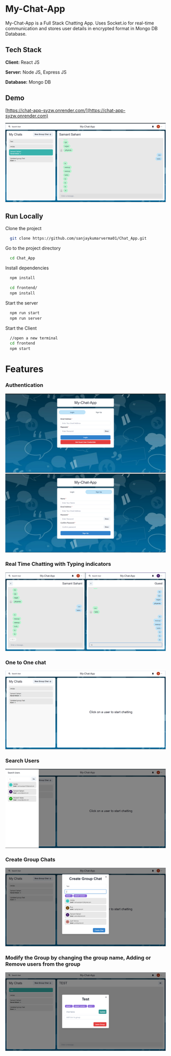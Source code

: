 # My-Chat-App

My-Chat-App is a Full Stack Chatting App.
Uses Socket.io for real-time communication and stores user details in encrypted format in Mongo DB Database.
## Tech Stack

**Client:** React JS

**Server:** Node JS, Express JS

**Database:** Mongo DB
  
## Demo

[https://chat-app-syzw.onrender.com/](https://chat-app-syzw.onrender.com)

![](https://github.com/sanjaykumarverma01/Chat_App/blob/main/screenshots/demo.png)
## Run Locally

Clone the project

```bash
  git clone https://github.com/sanjaykumarverma01/Chat_App.git
```

Go to the project directory

```bash
  cd Chat_App
```

Install dependencies

```bash
  npm install
```

```bash
  cd frontend/
  npm install
```

Start the server

```bash
  npm run start
  npm run server
```
Start the Client

```bash
  //open a new terminal
  cd frontend
  npm start
```

  
# Features

### Authentication
![](https://github.com/sanjaykumarverma01/Chat_App/blob/main/screenshots/login.png)
![](https://github.com/sanjaykumarverma01/Chat_App/blob/main/screenshots/signup.png)
### Real Time Chatting with Typing indicators
![](https://github.com/sanjaykumarverma01/Chat_App/blob/main/screenshots/indicator.png)
### One to One chat
![](https://github.com/sanjaykumarverma01/Chat_App/blob/main/screenshots/one%20on%20one.png)
### Search Users
![](https://github.com/sanjaykumarverma01/Chat_App/blob/main/screenshots/search%20user.png)
### Create Group Chats
![](https://github.com/sanjaykumarverma01/Chat_App/blob/main/screenshots/create%20group.png)
### Modify the Group by changing the group name, Adding or Remove users from the group
![](https://github.com/sanjaykumarverma01/Chat_App/blob/main/screenshots/edit%20group.png)

